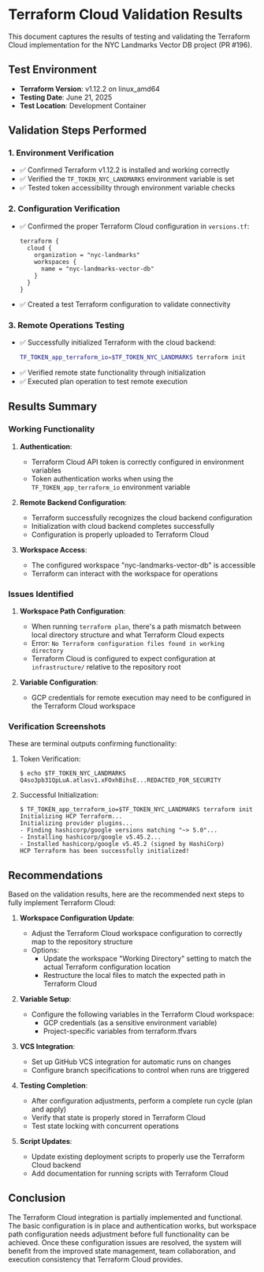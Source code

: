 # Terraform Cloud Validation Results

This document captures the results of testing and validating the Terraform Cloud implementation for the NYC Landmarks Vector DB project (PR #196).

## Test Environment

- **Terraform Version**: v1.12.2 on linux_amd64
- **Testing Date**: June 21, 2025
- **Test Location**: Development Container

## Validation Steps Performed

### 1. Environment Verification

- ✅ Confirmed Terraform v1.12.2 is installed and working correctly
- ✅ Verified the `TF_TOKEN_NYC_LANDMARKS` environment variable is set
- ✅ Tested token accessibility through environment variable checks

### 2. Configuration Verification

- ✅ Confirmed the proper Terraform Cloud configuration in `versions.tf`:
  ```hcl
  terraform {
    cloud {
      organization = "nyc-landmarks"
      workspaces {
        name = "nyc-landmarks-vector-db"
      }
    }
  }
  ```
- ✅ Created a test Terraform configuration to validate connectivity

### 3. Remote Operations Testing

- ✅ Successfully initialized Terraform with the cloud backend:
  ```bash
  TF_TOKEN_app_terraform_io=$TF_TOKEN_NYC_LANDMARKS terraform init
  ```
- ✅ Verified remote state functionality through initialization
- ✅ Executed plan operation to test remote execution

## Results Summary

### Working Functionality

1. **Authentication**:

   - Terraform Cloud API token is correctly configured in environment variables
   - Token authentication works when using the `TF_TOKEN_app_terraform_io` environment variable

1. **Remote Backend Configuration**:

   - Terraform successfully recognizes the cloud backend configuration
   - Initialization with cloud backend completes successfully
   - Configuration is properly uploaded to Terraform Cloud

1. **Workspace Access**:

   - The configured workspace "nyc-landmarks-vector-db" is accessible
   - Terraform can interact with the workspace for operations

### Issues Identified

1. **Workspace Path Configuration**:

   - When running `terraform plan`, there's a path mismatch between local directory structure and what Terraform Cloud expects
   - Error: `No Terraform configuration files found in working directory`
   - Terraform Cloud is configured to expect configuration at `infrastructure/` relative to the repository root

1. **Variable Configuration**:

   - GCP credentials for remote execution may need to be configured in the Terraform Cloud workspace

### Verification Screenshots

These are terminal outputs confirming functionality:

1. Token Verification:

   ```
   $ echo $TF_TOKEN_NYC_LANDMARKS
   Q4so3pb31QpLuA.atlasv1.xFOxhBihsE...REDACTED_FOR_SECURITY
   ```

1. Successful Initialization:

   ```
   $ TF_TOKEN_app_terraform_io=$TF_TOKEN_NYC_LANDMARKS terraform init
   Initializing HCP Terraform...
   Initializing provider plugins...
   - Finding hashicorp/google versions matching "~> 5.0"...
   - Installing hashicorp/google v5.45.2...
   - Installed hashicorp/google v5.45.2 (signed by HashiCorp)
   HCP Terraform has been successfully initialized!
   ```

## Recommendations

Based on the validation results, here are the recommended next steps to fully implement Terraform Cloud:

1. **Workspace Configuration Update**:

   - Adjust the Terraform Cloud workspace configuration to correctly map to the repository structure
   - Options:
     - Update the workspace "Working Directory" setting to match the actual Terraform configuration location
     - Restructure the local files to match the expected path in Terraform Cloud

1. **Variable Setup**:

   - Configure the following variables in the Terraform Cloud workspace:
     - GCP credentials (as a sensitive environment variable)
     - Project-specific variables from terraform.tfvars

1. **VCS Integration**:

   - Set up GitHub VCS integration for automatic runs on changes
   - Configure branch specifications to control when runs are triggered

1. **Testing Completion**:

   - After configuration adjustments, perform a complete run cycle (plan and apply)
   - Verify that state is properly stored in Terraform Cloud
   - Test state locking with concurrent operations

1. **Script Updates**:

   - Update existing deployment scripts to properly use the Terraform Cloud backend
   - Add documentation for running scripts with Terraform Cloud

## Conclusion

The Terraform Cloud integration is partially implemented and functional. The basic configuration is in place and authentication works, but workspace path configuration needs adjustment before full functionality can be achieved. Once these configuration issues are resolved, the system will benefit from the improved state management, team collaboration, and execution consistency that Terraform Cloud provides.
